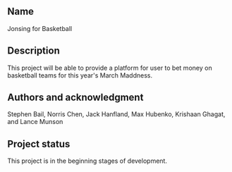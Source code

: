 ## Name 
Jonsing for Basketball

## Description
This project will be able to provide a platform for user to bet money on basketball teams for this year's March Maddness.

## Authors and acknowledgment
Stephen Bail, Norris Chen, Jack Hanfland, Max Hubenko, Krishaan Ghagat, and Lance Munson

## Project status
This project is in the beginning stages of development.

